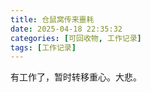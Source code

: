 ```yaml
---
title: 仓鼠窝传来噩耗
date: 2025-04-18 22:35:32
categories: [可回收物, 工作记录]
tags: [工作记录]
---
```


有工作了，暂时转移重心。大悲。
